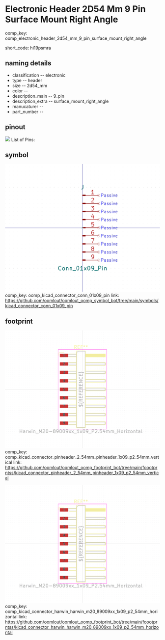 # Electronic Header 2D54 Mm 9 Pin Surface Mount Right Angle
oomp_key: oomp_electronic_header_2d54_mm_9_pin_surface_mount_right_angle  

short_code: hi19psmra
## naming details
* classification -- electronic
* type -- header
* size -- 2d54_mm
* color -- 
* description_main -- 9_pin
* description_extra -- surface_mount_right_angle
* manucaturer -- 
* part_number -- 
## pinout
![](working_pinout_600.png)
List of Pins:

## symbol

![](symbol/0/working/working_600.png)
oomp_key: oomp_kicad_connector_conn_01x09_pin
link: https://github.com/oomlout/oomlout_oomp_symbol_bot/tree/main/symbols/kicad_connector_conn_01x09_pin


## footprint

![](footprint/0/working/working_600.png)
oomp_key: oomp_kicad_connector_pinheader_2_54mm_pinheader_1x09_p2_54mm_vertical
link: https://github.com/oomlout/oomlout_oomp_footprint_bot/tree/main/foootprntss/kicad_connector_pinheader_2_54mm_pinheader_1x09_p2_54mm_vertical

![](footprint/0/working/working_600.png)
oomp_key: oomp_kicad_connector_harwin_harwin_m20_89009xx_1x09_p2_54mm_horizontal
link: https://github.com/oomlout/oomlout_oomp_footprint_bot/tree/main/foootprntss/kicad_connector_harwin_harwin_m20_89009xx_1x09_p2_54mm_horizontal
